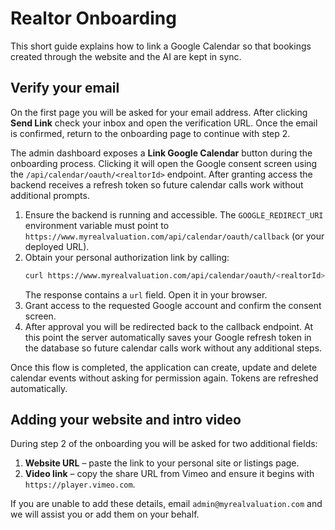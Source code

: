 # Realtor Onboarding

This short guide explains how to link a Google Calendar so that bookings created through the website and the AI are kept in sync.

## Verify your email

On the first page you will be asked for your email address. After clicking **Send Link** check your inbox and open the verification URL. Once the email is confirmed, return to the onboarding page to continue with step 2.

The admin dashboard exposes a **Link Google Calendar** button during the onboarding process. Clicking it will open the Google consent screen using the `/api/calendar/oauth/<realtorId>` endpoint. After granting access the backend receives a refresh token so future calendar calls work without additional prompts.

1. Ensure the backend is running and accessible. The `GOOGLE_REDIRECT_URI` environment variable must point to
   `https://www.myrealvaluation.com/api/calendar/oauth/callback` (or your deployed URL).
2. Obtain your personal authorization link by calling:
   ```bash
   curl https://www.myrealvaluation.com/api/calendar/oauth/<realtorId>
   ```
   The response contains a `url` field. Open it in your browser.
3. Grant access to the requested Google account and confirm the consent screen.
4. After approval you will be redirected back to the callback endpoint. At this
   point the server automatically saves your Google refresh token in the
   database so future calendar calls work without any additional steps.

Once this flow is completed, the application can create, update and delete
calendar events without asking for permission again. Tokens are refreshed
automatically.

## Adding your website and intro video

During step 2 of the onboarding you will be asked for two additional fields:

1. **Website URL** – paste the link to your personal site or listings page.
2. **Video link** – copy the share URL from Vimeo and ensure it begins with
   `https://player.vimeo.com`.

If you are unable to add these details, email
`admin@myrealvaluation.com` and we will assist you or add them on your
behalf.
